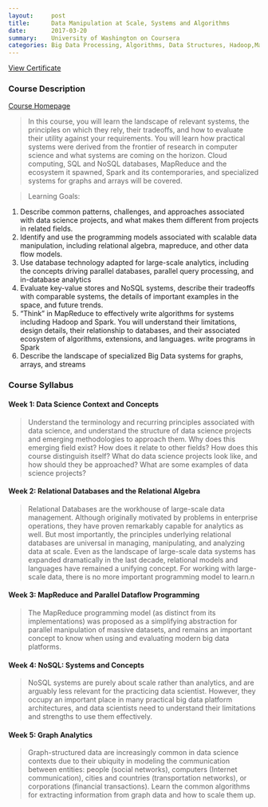 ```yaml
---
layout:     post
title:      Data Manipulation at Scale, Systems and Algorithms
date:       2017-03-20
summary:    University of Washington on Coursera
categories: Big Data Processing, Algorithms, Data Structures, Hadoop,MapReduce, Spark, NoSQL, Big Data Systems
---
```


[View Certificate](https://www.coursera.org/account/accomplishments/certificate/U58YHRVR8Q3R)

### Course Description

[Course Homepage](https://www.coursera.org/learn/data-manipulation)

> In this course, you will learn the landscape of relevant systems, the principles on which they rely, their tradeoffs, and how to evaluate their utility against your requirements. You will learn how practical systems were derived from the frontier of research in computer science and what systems are coming on the horizon.   Cloud computing, SQL and NoSQL databases, MapReduce and the ecosystem it spawned, Spark and its contemporaries, and specialized systems for graphs and arrays will be covered.

> Learning Goals: 
1. Describe common patterns, challenges, and approaches associated with data science projects, and what makes them different from projects in related fields.
2. Identify and use the programming models associated with scalable data manipulation, including relational algebra, mapreduce, and other data flow models.
3. Use database technology adapted for large-scale analytics, including the concepts driving parallel databases, parallel query processing, and in-database analytics
4. Evaluate key-value stores and NoSQL systems, describe their tradeoffs with comparable systems, the details of important examples in the space, and future trends.
5. “Think” in MapReduce to effectively write algorithms for systems including Hadoop and Spark.  You will understand their limitations, design details, their relationship to databases, and their associated ecosystem of algorithms, extensions, and languages.
write programs in Spark
6. Describe the landscape of specialized Big Data systems for graphs, arrays, and streams

### Course Syllabus

#### Week 1: Data Science Context and Concepts

> Understand the terminology and recurring principles associated with data science, and understand the structure of data science projects and emerging methodologies to approach them. Why does this emerging field exist? How does it relate to other fields? How does this course distinguish itself? What do data science projects look like, and how should they be approached? What are some examples of data science projects?

####  Week 2: Relational Databases and the Relational Algebra

> Relational Databases are the workhouse of large-scale data management. Although originally motivated by problems in enterprise operations, they have proven remarkably capable for analytics as well. But most importantly, the principles underlying relational databases are universal in managing, manipulating, and analyzing data at scale. Even as the landscape of large-scale data systems has expanded dramatically in the last decade, relational models and languages have remained a unifying concept. For working with large-scale data, there is no more important programming model to learn.n

####  Week 3: MapReduce and Parallel Dataflow Programming

> The MapReduce programming model (as distinct from its implementations) was proposed as a simplifying abstraction for parallel manipulation of massive datasets, and remains an important concept to know when using and evaluating modern big data platforms.

####  Week 4: NoSQL: Systems and Concepts

> NoSQL systems are purely about scale rather than analytics, and are arguably less relevant for the practicing data scientist. However, they occupy an important place in many practical big data platform architectures, and data scientists need to understand their limitations and strengths to use them effectively.

####  Week 5: Graph Analytics

> Graph-structured data are increasingly common in data science contexts due to their ubiquity in modeling the communication between entities: people (social networks), computers (Internet communication), cities and countries (transportation networks), or corporations (financial transactions). Learn the common algorithms for extracting information from graph data and how to scale them up.
